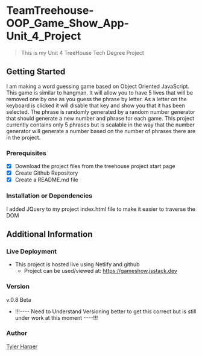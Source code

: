 # TeamTreehouse-OOP_Game_Show_App-Unit_4_Project

> This is my Unit 4 TreeHouse Tech Degree Project

## Getting Started
 I am making a word guessing game based on Object Oriented JavaScript. This game is similar to hangman. It will allow you to have 5 lives that will be removed one by one as you guess the phrase by letter. As a letter on the keyboard is clicked it will disable that key and show you that it has been selected. The phrase is randomly generated by a random number generator that should generate a new number and phrase for each game. This project currently contains only 5 phrases but is scalable in the way that the number generator will generate a number based on the number of phrases there are in the project. 

### Prerequisites
 - [x] Download the project files from the treehouse project start page
 - [x] Create Github Repository
 - [x] Create a README.md file
 
 ### Installation or Dependencies
 
 I added JQuery to my project index.html file to make it easier to traverse the DOM
 
 ## Additional Information
 
 ### Live Deployment
 - This project is hosted live using Netlify and github
   - Project can be used/viewed at: https://gameshow.jsstack.dev
 
 ### Version
  v.0.8 Beta
   - !!!---- Need to Understand Versioning better to get this correct but is still under work at this moment ----!!!
  
  ### Author
  [Tyler Harper](https://resume.jsstack.dev/)
